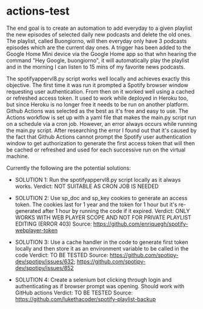 # actions-test

The end goal is to create an automation to add everyday to a given playlist the new episodes of selected daily new podcasts and delete the old ones. The playlist, called Buongiorno, will then everyday only have 3 podcasts episodes which are the current day ones. A trigger has been added to the Google Home Mini device via the Google Home app so that whn hearing the command "Hey Google, buongiorno", it will automatically play the playlist and in the morning I can listen to 15 mins of my favorite news podcasts. 

The spotifyappervl8.py script works well locally and achieves exactly this objective. The first time it was run it prompted a Spotify browser window requesting user authentication. From then on it worked well using a cached or refreshed access token. It used to work while deployed in Heroku too, but since Heroku is no longer free it needs to be run on another platform. Github Actions was selected as the best as it's free and easy to use. The Actions workflow is set up with a yaml file that makes the main.py script run on a schedule via a cron job. However, an error always occurs while running the main.py script. After researching the error I found out that it's caused by the fact that Github Actions cannot prompt the Spotify user authentication window to get authorization to generate the first access token that will then be cached or refreshed and used for each successive run on the virtual machine. 

Currently the following are the potential solutions: 

- SOLUTION 1: 
  Run the spotifyappervl8.py script locally as it always works. 
  Verdict: NOT SUITABLE AS CRON JOB IS NEEDED
  
- SOLUTION 2: 
  Use sp_doc and sp_key cookies to generate an access token. The cookies last for 1 year and the token for 1 hour but it's re-generated after 1 hour by running the code if it expired. 
  Verdict: ONLY WORKS WITH WEB PLAYER SCOPE AND NOT FOR PRIVATE PLAYLIST EDITING (ERROR 403)
  Source: https://github.com/enriquegh/spotify-webplayer-token
  
- SOLUTION 3: 
  Use a cache handler in the code to generate first token locally and then store it as an environment variable to be called in the code
  Verdict: TO BE TESTED
  Source: https://github.com/spotipy-dev/spotipy/issues/632; https://github.com/spotipy-dev/spotipy/issues/852
  
- SOLUTION 4: 
  Create a selenium bot clicking through login and authenticating as if browser prompt was opening. Should work with GitHub actions 
  Verdict: TO BE TESTED
  Source: https://github.com/lukethacoder/spotify-playlist-backup
